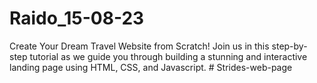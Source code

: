 # Raido_15-08-23
Create Your Dream Travel Website from Scratch! Join us in this step-by-step tutorial as we guide you through building a stunning and interactive landing page using HTML, CSS, and Javascript.
#   S t r i d e s - w e b - p a g e  
 